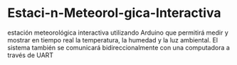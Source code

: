 # Estaci-n-Meteorol-gica-Interactiva
estación meteorológica interactiva utilizando Arduino que permitirá medir y mostrar en tiempo real la temperatura, la humedad y la luz ambiental. El sistema también se comunicará bidireccionalmente con una computadora a través de UART
